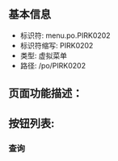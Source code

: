 
## 基本信息

- 标识符: menu.po.PIRK0202
- 标识符缩写: PIRK0202
- 类型: 虚拟菜单
- 路径: /po/PIRK0202

## 页面功能描述：





## 按钮列表:


### 查询


